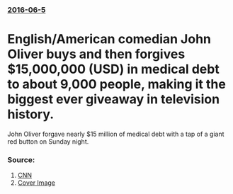 ### [2016-06-5](/news/2016/06/5/index.md)

# English/American comedian John Oliver buys and then forgives $15,000,000 (USD) in medical debt to about 9,000 people, making it the biggest ever giveaway in television history. 

John Oliver forgave nearly $15 million of medical debt with a tap of a giant red button on Sunday night.


### Source:

1. [CNN](http://money.cnn.com/2016/06/06/technology/john-oliver-medical-debt/)
1. [Cover Image](http://i2.cdn.turner.com/money/dam/assets/160606082845-john-oliver-debt-780x439.png)
